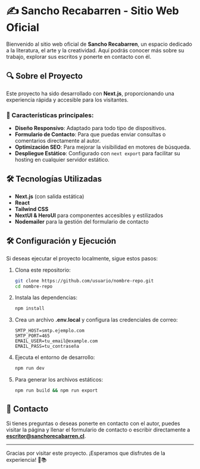 # ✍️ Sancho Recabarren - Sitio Web Oficial

Bienvenido al sitio web oficial de **Sancho Recabarren**, un espacio dedicado a la literatura, el arte y la creatividad. Aquí podrás conocer más sobre su trabajo, explorar sus escritos y ponerte en contacto con él.

## 🔍 Sobre el Proyecto
Este proyecto ha sido desarrollado con **Next.js**, proporcionando una experiencia rápida y accesible para los visitantes.

### 🌟 Características principales:
- **Diseño Responsivo**: Adaptado para todo tipo de dispositivos.
- **Formulario de Contacto**: Para que puedas enviar consultas o comentarios directamente al autor.
- **Optimización SEO**: Para mejorar la visibilidad en motores de búsqueda.
- **Despliegue Estático**: Configurado con `next export` para facilitar su hosting en cualquier servidor estático.

## 🛠️ Tecnologías Utilizadas
- **Next.js** (con salida estática)
- **React**
- **Tailwind CSS**
- **NextUI & HeroUI** para componentes accesibles y estilizados
- **Nodemailer** para la gestión del formulario de contacto

## 🛠 Configuración y Ejecución
Si deseas ejecutar el proyecto localmente, sigue estos pasos:

1. Clona este repositorio:
   ```bash
   git clone https://github.com/usuario/nombre-repo.git
   cd nombre-repo
   ```

2. Instala las dependencias:
   ```bash
   npm install
   ```

3. Crea un archivo **.env.local** y configura las credenciales de correo:
   ```env
   SMTP_HOST=smtp.ejemplo.com
   SMTP_PORT=465
   EMAIL_USER=tu_email@example.com
   EMAIL_PASS=tu_contraseña
   ```

4. Ejecuta el entorno de desarrollo:
   ```bash
   npm run dev
   ```

5. Para generar los archivos estáticos:
   ```bash
   npm run build && npm run export
   ```

## 💬 Contacto
Si tienes preguntas o deseas ponerte en contacto con el autor, puedes visitar la página y llenar el formulario de contacto o escribir directamente a **escritor@sanchorecabarren.cl**.

---

Gracias por visitar este proyecto. ¡Esperamos que disfrutes de la experiencia! 🎨📚

